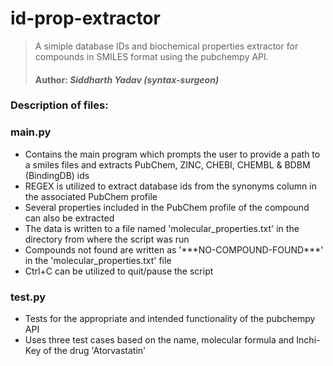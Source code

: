 # id-prop-extractor
> A simiple database IDs and biochemical properties extractor for compounds in SMILES format using the pubchempy API.
> #### Author: *Siddharth Yadav (syntax-surgeon)*

### Description of files:
### main.py
* Contains the main program which prompts the user to provide a path to a smiles files and extracts PubChem, ZINC, CHEBI, CHEMBL & BDBM (BindingDB) ids
* REGEX is utilized to extract database ids from the synonyms column in the associated PubChem profile
* Several properties included in the PubChem profile of the compound can also be extracted
* The data is written to a file named 'molecular_properties.txt' in the directory from where the script was run
* Compounds not found are written as '\*\*\*NO-COMPOUND-FOUND\*\*\*' in the 'molecular_properties.txt' file
* Ctrl+C can be utilized to quit/pause the script

### test.py
* Tests for the appropriate and intended functionality of the pubchempy API
* Uses three test cases based on the name, molecular formula and Inchi-Key of the drug 'Atorvastatin'
